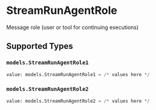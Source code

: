 # StreamRunAgentRole

Message role (user or tool for continuing executions)


## Supported Types

### `models.StreamRunAgentRole1`

```python
value: models.StreamRunAgentRole1 = /* values here */
```

### `models.StreamRunAgentRole2`

```python
value: models.StreamRunAgentRole2 = /* values here */
```

